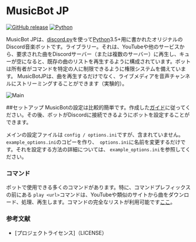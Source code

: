 # MusicBot JP

[![GitHub release](https://img.shields.io/github/release/kosugikun/MusicBot_JP.svg?style=flat-square)](https://github.com/kosugikun/MusicBot/wiki)
[![Python](https://img.shields.io/badge/python-3.5%2C%203.6-blue.svg?style=flat-square)](https://www.python.org/downloads/)

MusicBot JPは、[discord.py](https://github.com/Rapptz/discord)を使って[Python](https://www.python.org "Python homepage")3.5+用に書かれたオリジナルのDiscord音楽ボットです。ライブラリー。それは、YouTubeや他のサービスから、要求された曲をDiscordサーバー（または複数のサーバー）に再生し、キューが空になると、既存の曲のリストを再生するように構成されています。ボットは所有者がコマンドを特定の人に制限できるように権限システムを備えています。 MusicBotJPは、曲を再生するだけでなく、ライブメディアを音声チャンネルにストリーミングすることができます（実験的）。

![Main](https://i.imgur.com/EZljY52.png)

##セットアップ
MusicBotの設定は比較的簡単です。作成した[ガイド](https://github.com/Just-Some-Bots/MusicBot/wiki)に従ってください。その後、ボットがDiscordに接続できるようにボットを設定することができます。

メインの設定ファイルは `config / options.ini`ですが、含まれていません。 `example_options.ini`のコピーを作り、` options.ini`に名前を変更するだけです。それを設定する方法の詳細については、 `example_options.ini`を参照してください。

### コマンド

ボットで使用できる多くのコマンドがあります。特に、コマンドプレフィックスの前にある `play <url>`コマンドは、YouTubeや類似のサイトから曲をダウンロード、処理、再生します。コマンドの完全なリストが利用可能です[ここ](https://github.com/Just-Some-Bots/MusicBot/wiki/Commands "Commands")。

### 参考文献

* [プロジェクトライセンス]（LICENSE）